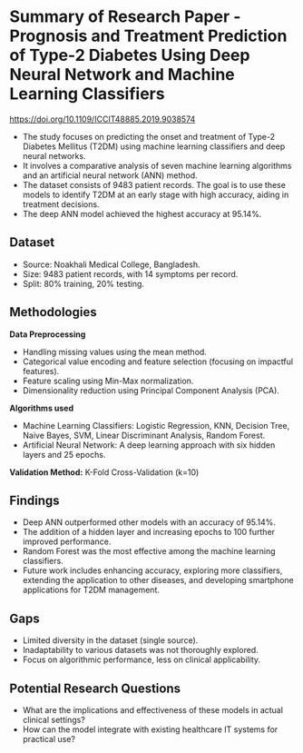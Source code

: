 # Summary of Research Paper - Prognosis and Treatment Prediction of Type-2 Diabetes Using Deep Neural Network and Machine Learning Classifiers

https://doi.org/10.1109/ICCIT48885.2019.9038574

- The study focuses on predicting the onset and treatment of Type-2 Diabetes Mellitus (T2DM) using machine learning classifiers and deep neural networks.
- It involves a comparative analysis of seven machine learning algorithms and an artificial neural network (ANN) method.
- The dataset consists of 9483 patient records. The goal is to use these models to identify T2DM at an early stage with high accuracy, aiding in treatment decisions.
- The deep ANN model achieved the highest accuracy at 95.14%.

## Dataset
- Source: Noakhali Medical College, Bangladesh.
- Size: 9483 patient records, with 14 symptoms per record.
- Split: 80% training, 20% testing.

## Methodologies
**Data Preprocessing**
- Handling missing values using the mean method.
- Categorical value encoding and feature selection (focusing on impactful features).
- Feature scaling using Min-Max normalization.
- Dimensionality reduction using Principal Component Analysis (PCA).

**Algorithms used**
- Machine Learning Classifiers: Logistic Regression, KNN, Decision Tree, Naive Bayes, SVM, Linear Discriminant Analysis, Random Forest.
- Artificial Neural Network: A deep learning approach with six hidden layers and 25 epochs.

**Validation Method:** K-Fold Cross-Validation (k=10)

## Findings
- Deep ANN outperformed other models with an accuracy of 95.14%.
- The addition of a hidden layer and increasing epochs to 100 further improved performance.
- Random Forest was the most effective among the machine learning classifiers.
- Future work includes enhancing accuracy, exploring more classifiers, extending the application to other diseases, and developing smartphone applications for T2DM management.

## Gaps
- Limited diversity in the dataset (single source).
- Inadaptability to various datasets was not thoroughly explored.
- Focus on algorithmic performance, less on clinical applicability.

## Potential Research Questions
- What are the implications and effectiveness of these models in actual clinical settings?
- How can the model integrate with existing healthcare IT systems for practical use?
